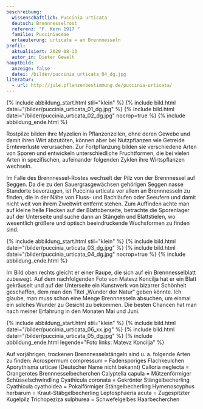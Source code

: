 ```yaml
---
beschreibung:
  wissenschaftlich: Puccinia urticata
  deutsch: Brennnesselrost
  referenz: "F. Kern 1917 "
  familie: Pucciniaceae
  erlaeuterung: urticata = an Brennnesseln
profil:
  aktualisiert: 2020-08-13
  autor_in: Dieter Gewalt
hauptbild:
  anzeige: false
  datei: /bilder/puccinia_urticata_04_dg.jpg
literatur:
  - url: http://jule.pflanzenbestimmung.de/puccinia-urticata/
---
```

{% include abbildung_start.html stil="klein" %}
{% include bild.html datei="/bilder/puccinia_urticata_01_dg.jpg" %}
{% include bild.html datei="/bilder/puccinia_urticata_02_dg.jpg" nocrop=true %}
{% include abbildung_ende.html %}

Rostpilze bilden ihre Myzelien in Pflanzenzellen, ohne deren Gewebe und damit ihren Wirt abzutöten, können aber bei Nutzpflanzen wie Getreide Ernteverluste verursachen. Zur Fortpflanzung bilden sie verschiedene Arten von Sporen und entwickeln unterschiedliche Fruchtformen, die bei vielen Arten in spezifischen, aufeinander folgenden Zyklen ihre Wirtspflanzen wechseln.

Im Falle des Brennnessel-Rostes wechselt der Pilz von der Brennnessel auf Seggen. Da die zu den Sauergrasgewächsen gehörigen Seggen nasse Standorte bevorzugen, ist Puccinia urticata vor allem an Brennnesseln zu finden, die in der Nähe von Fluss- und Bachläufen oder Seeufern und damit nicht weit von ihrem Zweitwirt entfernt stehen. Zum Auffinden achte man auf kleine helle Flecken auf der Blattoberseite, betrachte die Sporenlager auf der Unterseite und suche dann an Stängeln und Blattstielen, wo wesentlich größere und optisch beeindruckende Wuchsformen zu finden sind.

{% include abbildung_start.html stil="klein" %}
{% include bild.html datei="/bilder/puccinia_urticata_03_dg.jpg" %}
{% include bild.html datei="/bilder/puccinia_urticata_04_dg.jpg" nocrop=true %}
{% include abbildung_ende.html %}

Im Bild oben rechts gleicht er einer Raupe, die sich auf ein Brennnesselblatt zubewegt. Auf dem nachfolgenden Foto von Matevz Koncilja hat er ein Blatt gekräuselt und auf der Unterseite ein Kunstwerk von bizarrer Schönheit geschaffen, dem man den Titel „Wunder der Natur“ geben könnte. Ich glaube, man muss schon eine Menge Brennnesseln absuchen, um einmal ein solches Wunder zu Gesicht zu bekommen. Die besten Chancen hat man nach meiner Erfahrung in den Monaten Mai und Juni.

{% include abbildung_start.html stil="klein" %}
{% include bild.html datei="/bilder/puccinia_urticata_06_xx.jpg" %}
{% include bild.html datei="/bilder/puccinia_urticata_05_dg.jpg" %}
{% include abbildung_ende.html legende="Foto links: Matevz Koncilja" %}

Auf vorjährigen, trockenen Brennnesselstängeln sind u. a. folgende Arten zu finden:
Acrospermum compressum = Fadensporiges Flachkeulchen
Aporythisma urticae (Deutscher Name nicht bekannt)
Calloria neglecta = Orangerotes Brennnesselbecherchen
Calyptella capula = Mützenförmiger Schüsselschwindling
Cyathicula coronata = Gekrönter Stängelbecherling
Cyathicula cyathoidea = Pokalförmiger Stängelbecherling
Hymenoscyphus herbarum = Kraut-Stäbgelbecherling
Leptosphaeria acuta = Zugespitzter Kugelpilz
Trichopeziza sulphurea = Schwefelgelbes Haarbecherchen